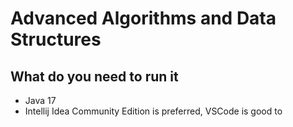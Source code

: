 # Advanced Algorithms and Data Structures

## What do you need to run it

- Java 17
- Intellij Idea Community Edition is preferred, VSCode is good to